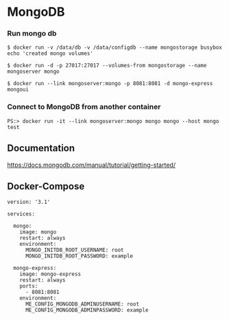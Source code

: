 # MongoDB 
### Run mongo db
```
$ docker run -v /data/db -v /data/configdb --name mongostorage busybox echo 'created mongo volumes'

$ docker run -d -p 27017:27017 --volumes-from mongostorage --name mongoserver mongo

$ docker run --link mongoserver:mongo -p 8081:8081 -d mongo-express mongoui
```
### Connect to MongoDB from another container
```
PS:> docker run -it --link mongoserver:mongo mongo mongo --host mongo test
```

## Documentation
 
https://docs.mongodb.com/manual/tutorial/getting-started/

## Docker-Compose
```
version: '3.1'

services:

  mongo:
    image: mongo
    restart: always
    environment:
      MONGO_INITDB_ROOT_USERNAME: root
      MONGO_INITDB_ROOT_PASSWORD: example

  mongo-express:
    image: mongo-express
    restart: always
    ports:
      - 8081:8081
    environment:
      ME_CONFIG_MONGODB_ADMINUSERNAME: root
      ME_CONFIG_MONGODB_ADMINPASSWORD: example
```
